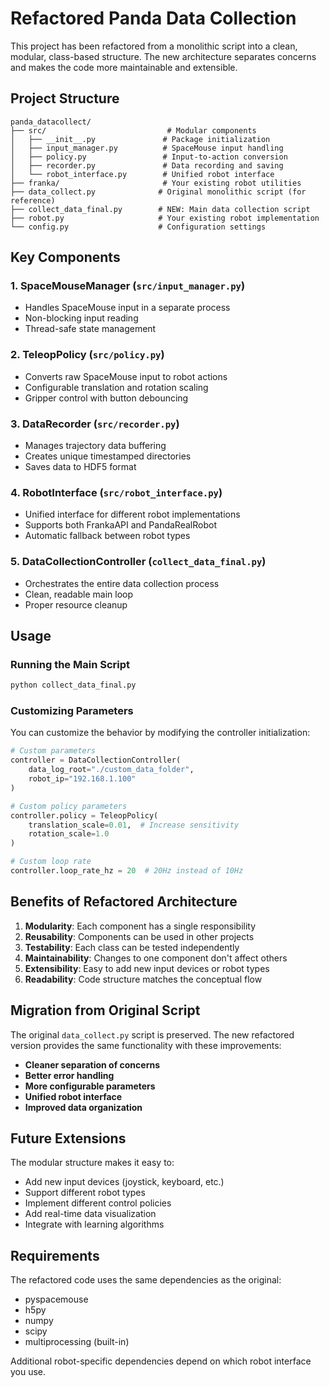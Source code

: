 # Refactored Panda Data Collection

This project has been refactored from a monolithic script into a clean, modular, class-based structure. The new architecture separates concerns and makes the code more maintainable and extensible.

## Project Structure

```
panda_datacollect/
├── src/                           # Modular components
│   ├── __init__.py               # Package initialization
│   ├── input_manager.py          # SpaceMouse input handling
│   ├── policy.py                 # Input-to-action conversion
│   ├── recorder.py               # Data recording and saving
│   └── robot_interface.py        # Unified robot interface
├── franka/                       # Your existing robot utilities
├── data_collect.py              # Original monolithic script (for reference)
├── collect_data_final.py        # NEW: Main data collection script
├── robot.py                     # Your existing robot implementation
└── config.py                    # Configuration settings
```

## Key Components

### 1. SpaceMouseManager (`src/input_manager.py`)
- Handles SpaceMouse input in a separate process
- Non-blocking input reading
- Thread-safe state management

### 2. TeleopPolicy (`src/policy.py`)
- Converts raw SpaceMouse input to robot actions
- Configurable translation and rotation scaling
- Gripper control with button debouncing

### 3. DataRecorder (`src/recorder.py`)
- Manages trajectory data buffering
- Creates unique timestamped directories
- Saves data to HDF5 format

### 4. RobotInterface (`src/robot_interface.py`)
- Unified interface for different robot implementations
- Supports both FrankaAPI and PandaRealRobot
- Automatic fallback between robot types

### 5. DataCollectionController (`collect_data_final.py`)
- Orchestrates the entire data collection process
- Clean, readable main loop
- Proper resource cleanup

## Usage

### Running the Main Script

```bash
python collect_data_final.py
```

### Customizing Parameters

You can customize the behavior by modifying the controller initialization:

```python
# Custom parameters
controller = DataCollectionController(
    data_log_root="./custom_data_folder",
    robot_ip="192.168.1.100"
)

# Custom policy parameters
controller.policy = TeleopPolicy(
    translation_scale=0.01,  # Increase sensitivity
    rotation_scale=1.0
)

# Custom loop rate
controller.loop_rate_hz = 20  # 20Hz instead of 10Hz
```

## Benefits of Refactored Architecture

1. **Modularity**: Each component has a single responsibility
2. **Reusability**: Components can be used in other projects
3. **Testability**: Each class can be tested independently
4. **Maintainability**: Changes to one component don't affect others
5. **Extensibility**: Easy to add new input devices or robot types
6. **Readability**: Code structure matches the conceptual flow

## Migration from Original Script

The original `data_collect.py` script is preserved. The new refactored version provides the same functionality with these improvements:

- **Cleaner separation of concerns**
- **Better error handling**
- **More configurable parameters**
- **Unified robot interface**
- **Improved data organization**

## Future Extensions

The modular structure makes it easy to:

- Add new input devices (joystick, keyboard, etc.)
- Support different robot types
- Implement different control policies
- Add real-time data visualization
- Integrate with learning algorithms

## Requirements

The refactored code uses the same dependencies as the original:
- pyspacemouse
- h5py
- numpy
- scipy
- multiprocessing (built-in)

Additional robot-specific dependencies depend on which robot interface you use.
